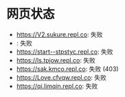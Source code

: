 # 网页状态
- https://V2.sukure.repl.co: 失败
- : 失败
- https://start--stpstyc.repl.co: 失败
- https://ls.tpjow.repl.co: 失败
- https://sak.kmco.repl.co: 失败 (403)
- https://Love.cfvqw.repl.co: 失败
- https://qi.limqin.repl.co: 失败
